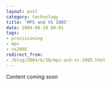 ```yaml
---
layout: post
category: technology
title: 'MPS and VS 2005'
date: 2004-06-30 00:01
tags:
- provisioning
- mps
- vs2005
redirect_from:
- /blog/2004/6/30/mps-and-vs-2005.html
---
```

Content coming soon
